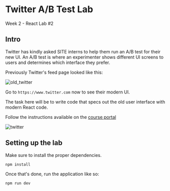# Twitter A/B Test Lab

Week 2 - React Lab #2

## Intro

Twitter has kindly asked SITE interns to help them run an A/B test for their new UI. An A/B test is where an experimenter shows different UI screens to users and determines which interface they prefer.

Previously Twitter's feed page looked like this:

![old_twitter](./src/assets/old-twitter.png)

Go to `https://www.twitter.com` now to see their modern UI.

The task here will be to write code that specs out the old user interface with modern React code.

Follow the instructions available on the [course portal](https://courses.codepath.org/courses/summer_internship_for_tech_excellence/unit/2#!lab2)

![twitter](https://user-images.githubusercontent.com/54002497/174931136-bfd4fc93-c5ed-4eaa-9fd7-09de3ad952ba.gif)


## Setting up the lab

Make sure to install the proper dependencies.

```bash
npm install
```

Once that's done, run the application like so:

```bash
npm run dev
```
